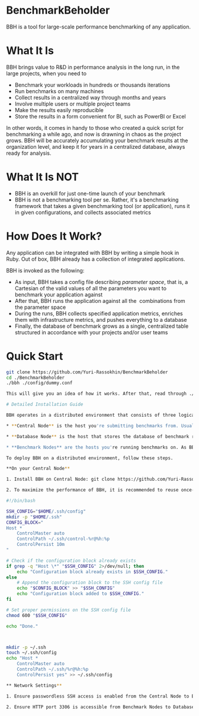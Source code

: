 # BenchmarkBeholder

BBH is a tool for large-scale performance benchmarking of any application.

# What It Is

BBH brings value to R&D in performance analysis in the long run, in the large projects, when you need to

* Benchmark your workloads in hundreds or thousands iterations
* Run benchmarks on many machines
* Collect results in a centralized way through months and years
* Involve multiple users or multiple project teams
* Make the results easily reproducible
* Store the results in a form convenient for BI, such as PowerBI or Excel

In other words, it comes in handy to those who created a quick script for benchmarking a while ago, and now is drawning in chaos as the project grows. BBH will be accurately accumulating your benchmark results at the organization level, and keep it for years in a centralized database, always ready for analysis.

# What It Is NOT

* BBH is an overkill for just one-time launch of your benchmark
* BBH is not a benchmarking tool per se. Rather, it's a benchmarking framework that takes a given benchmarking tool (or application), runs it in given configurations, and collects associated metrics

# How Does It Work?

Any application can be integrated with BBH by writing a simple hook in Ruby. Out of box, BBH already has a collection of integrated applications.

BBH is invoked as the following:

* As input, BBH takes a config file describing *parameter space*, that is, a Cartesian of the valid values of all the parameters you want to benchmark your application against
* After that, BBH runs the application against all the  combinations from the parameter space
* During the runs, BBH collects specified application metrics, enriches them with infrastructure metrics, and pushes everything to a database
* Finally, the database of benchmark grows as a single, centralized table structured in accordance with your projects and/or user teams

# Quick Start

```bash
git clone https://github.com/Yuri-Rassokhin/BenchmarkBeholder
cd ./BenchmarkBeholder
./bbh ./config/dummy.conf

This will give you an idea of how it works. After that, read through ./config/example.conf and start modifying it for your needs. BTW, you are welcome to check out other benchmark configurations under ./config ;)

# Detailed Installation Guide

BBH operates in a distributed environment that consists of three logical roles.

* **Central Node** is the host you're submitting benchmarks from. Usually, it's your local Linux machine or VM on the cloud you are going to use for benchmarking.

* **Database Node** is the host that stores the database of benchmark results. By default, it's the central host.

* **Benchmark Nodes** are the hosts you're running benchmarks on. As BBH is an agentless software, Benchmarks Nodes are actually ANY Linux hosts accessible via SSH.

To deploy BBH on a distributed environment, follow these steps.

**On your Central Node**

1. Install BBH on Central Node: git clone https://github.com/Yuri-Rassokhin/BenchmarkBeholder

2. To maximize the performance of BBH, it is recommended to reuse once-established SSH connections. To achieve this, run this code on the Central Node from the user that will be submitting benchmarks:

#!/bin/bash

SSH_CONFIG="$HOME/.ssh/config"
mkdir -p "$HOME/.ssh"
CONFIG_BLOCK="
Host *
    ControlMaster auto
    ControlPath ~/.ssh/control-%r@%h:%p
    ControlPersist 10m
"

# Check if the configuration block already exists
if grep -q "Host \*" "$SSH_CONFIG" 2>/dev/null; then
    echo "Configuration block already exists in $SSH_CONFIG."
else
    # Append the configuration block to the SSH config file
    echo "$CONFIG_BLOCK" >> "$SSH_CONFIG"
    echo "Configuration block added to $SSH_CONFIG."
fi

# Set proper permissions on the SSH config file
chmod 600 "$SSH_CONFIG"

echo "Done."



mkdir -p ~/.ssh
touch ~/.ssh/config
echo "Host *
    ControlMaster auto
    ControlPath ~/.ssh/%r@%h:%p
    ControlPersist yes" >> ~/.ssh/config

** Network Settings**

1. Ensure passwordless SSH access is enabled from the Central Node to Benchmark Nodes for the user that will be submitting benchmarks.

2. Ensure HTTP port 3306 is accessible from Benchmark Nodes to Database Node (which is the Central Node by default). This is required to push benchmarking results to the database.
